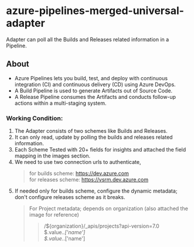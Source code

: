 # azure-pipelines-merged-universal-adapter
 Adapter can poll all the Builds and Releases related information in a Pipeline.  

## About
- Azure Pipelines lets you build, test, and deploy with continuous integration (CI) and continuous delivery (CD) using Azure DevOps.
- A Build Pipeline is used to generate Artifacts out of Source Code.   
- A Release Pipeline consumes the Artifacts and conducts follow-up actions within a multi-staging system.

### Working Condition:
1. The Adapter consists of two schemes like Builds and Releases.
2. It can only read, update by polling the builds and releases related information.
3. Each Scheme Tested with 20+ fields for insights and attached the field mapping in the images section.
4. We need to use two connection urls to authenticate,
    > for builds scheme: https://dev.azure.com  
    > for releases scheme: https://vsrm.dev.azure.com
5. If needed only for builds scheme, configure the dynamic metadata; don't configure releases scheme as it breaks.
    > For Project metadata; depends on organization (also attached the image for reference)
    >> /${organization}/_apis/projects?api-version=7.0  
    >> $.value.*.['name']  
    >> $.value.*.['name']

